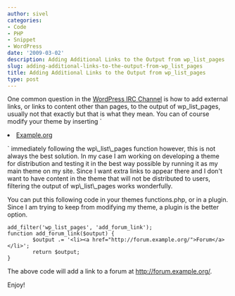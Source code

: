 ```yaml
---
author: sivel
categories:
- Code
- PHP
- Snippet
- WordPress
date: '2009-03-02'
description: Adding Additional Links to the Output from wp_list_pages
slug: adding-additional-links-to-the-output-from-wp_list_pages
title: Adding Additional Links to the Output from wp_list_pages
type: post
---
```


One common question in the [WordPress IRC Channel][1] is how to add external links, or links to content other than pages, to the output of wp\_list\_pages, usually not that exactly but that is what they mean. You can of course modify your theme by inserting `
<li><a href="http://example.org">Example.org</a></li>
<p>` immediately following the wp\_list\_pages function however, this is not always the best solution. In my case I am working on developing a theme for distribution and testing it in the best way possible by running it as my main theme on my site. Since I want extra links to appear there and I don't want to have content in the theme that will not be distributed to users, filtering the output of wp\_list\_pages works wonderfully.

You can put this following code in your themes functions.php, or in a plugin. Since I am trying to keep from modifying my theme, a plugin is the better option.

    add_filter('wp_list_pages', 'add_forum_link');
    function add_forum_link($output) {
            $output .= '<li><a href="http://forum.example.org/">Forum</a></li>';
            return $output;
    }
    

The above code will add a link to a forum at http://forum.example.org/.

Enjoy!

 [1]: irc://irc.freenode.net/wordpress

